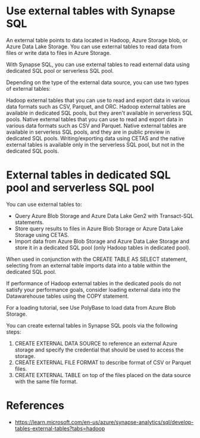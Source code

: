 # Use external tables with Synapse SQL

An external table points to data located in Hadoop, Azure Storage blob, or Azure Data Lake Storage. You can use external tables to read data from files or write data to files in Azure Storage.


With Synapse SQL, you can use external tables to read external data using dedicated SQL pool or serverless SQL pool.

Depending on the type of the external data source, you can use two types of external tables:

Hadoop external tables that you can use to read and export data in various data formats such as CSV, Parquet, and ORC. Hadoop external tables are available in dedicated SQL pools, but they aren't available in serverless SQL pools.
Native external tables that you can use to read and export data in various data formats such as CSV and Parquet. Native external tables are available in serverless SQL pools, and they are in public preview in dedicated SQL pools. Writing/exporting data using CETAS and the native external tables is available only in the serverless SQL pool, but not in the dedicated SQL pools.


# External tables in dedicated SQL pool and serverless SQL pool
You can use external tables to:

- Query Azure Blob Storage and Azure Data Lake Gen2 with Transact-SQL statements.
- Store query results to files in Azure Blob Storage or Azure Data Lake Storage using CETAS.
- Import data from Azure Blob Storage and Azure Data Lake Storage and store it in a dedicated SQL pool (only Hadoop tables in dedicated pool).

When used in conjunction with the CREATE TABLE AS SELECT statement, selecting from an external table imports data into a table within the dedicated SQL pool.

If performance of Hadoop external tables in the dedicated pools do not satisfy your performance goals, consider loading external data into the Datawarehouse tables using the COPY statement.

For a loading tutorial, see Use PolyBase to load data from Azure Blob Storage.

You can create external tables in Synapse SQL pools via the following steps:

1. CREATE EXTERNAL DATA SOURCE to reference an external Azure storage and specify the credential that should be used to access the storage.
2. CREATE EXTERNAL FILE FORMAT to describe format of CSV or Parquet files.
3. CREATE EXTERNAL TABLE on top of the files placed on the data source with the same file format.

# References

- https://learn.microsoft.com/en-us/azure/synapse-analytics/sql/develop-tables-external-tables?tabs=hadoop